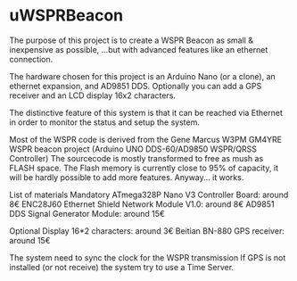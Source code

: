 # uWSPRBeacon
The purpose of this project is to create a WSPR Beacon as small & inexpensive as possible, ...but with advanced features like an ethernet connection.

The hardware chosen for this project is an Arduino Nano (or a clone), an ethernet expansion, and AD9851 DDS.
Optionally you can add a GPS receiver and an LCD display 16x2 characters.

The distinctive feature of this system is that it can be reached via Ethernet in order to monitor the status and setup the system.

Most of the WSPR code is derived from the Gene Marcus W3PM GM4YRE WSPR beacon project (Arduino UNO DDS-60/AD9850 WSPR/QRSS Controller)
The sourcecode is mostly transformed to free as mush as FLASH space.
The Flash memory is currently close to 95% of capacity, it will be hardly possible to add more features.
Anyway... it works.

List of materials
Mandatory
ATmega328P Nano V3 Controller Board: around 8€
ENC28J60 Ethernet Shield Network Module V1.0: around 8€
AD9851 DDS Signal Generator Module: around 15€

Optional
Display 16*2 characters: around 3€
Beitian BN-880 GPS receiver: around 15€

The system need to sync the clock for the WSPR transmission
If GPS is not installed (or not receive) the system try to use a Time Server.
